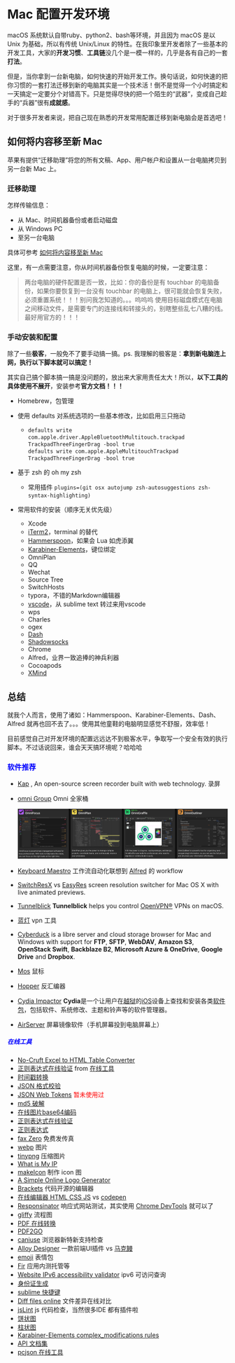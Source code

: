 # Mac 配置开发环境

macOS 系统默认自带ruby、python2、bash等环境，并且因为 macOS 是以 Unix 为基础，所以有传统 Unix/Linux 的特性。在我印象里开发者除了一些基本的开发工具，大家的**开发习惯**、**工具链**没几个是一模一样的，几乎是各有自己的一套**打法**。

但是，当你拿到一台新电脑，如何快速的开始开发工作。换句话说，如何快速的把你习惯的一套打法迁移到新的电脑其实是一个技术活！倒不是觉得一个小时搞定和一天搞定一定要分个对错高下。只是觉得尽快的把一个陌生的“武器”，变成自己趁手的“兵器”很有**成就感**。

对于很多开发者来说，把自己现在熟悉的开发常用配置迁移到新电脑会是首选吧！

## 如何将内容移至新 Mac

苹果有提供“迁移助理”将您的所有文稿、App、用户帐户和设置从一台电脑拷贝到另一台新 Mac 上。

### 迁移助理

怎样传输信息：

- 从 Mac、时间机器备份或者启动磁盘
- 从 Windows PC
- 至另一台电脑

具体可参考 [如何将内容移至新 Mac](https://support.apple.com/zh-cn/HT204350)

这里，有一点需要注意，你从时间机器备份恢复电脑的时候，一定要注意：
> 两台电脑的硬件配置是否一致，比如：你的备份是有 touchbar 的电脑备份，如果你要恢复到一台没有 touchbar 的电脑上，很可能就会恢复失败，必须重置系统！！！别问我怎知道的。。。呜呜呜
> 使用目标磁盘模式在电脑之间移动文件，是需要专门的连接线和转接头的，别瞎整些乱七八糟的线。最好用官方的！！！




### 手动安装和配置

除了一些**极客**，一般免不了要手动搞一搞。ps.  我理解的极客是：**拿到新电脑连上网，执行以下脚本就可以搞定！**

其实自己搞个脚本搞一搞是没问题的，放出来大家用责任太大！所以，**以下工具的具体使用不展开**，安装参考**官方文档！！！**

- Homebrew，包管理

- 使用 defaults 对系统选项的一些基本修改，比如启用三只拖动

  - ```shell
    defaults write com.apple.driver.AppleBluetoothMultitouch.trackpad TrackpadThreeFingerDrag -bool true
    defaults write com.apple.AppleMultitouchTrackpad TrackpadThreeFingerDrag -bool true
    ```

    

- 基于 zsh 的 oh my zsh

  - 常用插件 `plugins=(git osx autojump zsh-autosuggestions zsh-syntax-highlighting)`

    

- 常用软件的安装（顺序无关优先级）

  - Xcode
  - [iTerm2](https://iterm2.com/documentation.html)，terminal 的替代
  - [Hammerspoon](http://www.hammerspoon.org/)，如果会 Lua 如虎添翼
  - [Karabiner-Elements](https://karabiner-elements.pqrs.org/)，键位绑定
  - OmniPlan
  - QQ
  - Wechat
  - Source Tree
  - SwitchHosts
  - typora，不错的Markdown编辑器
  - [vscode](https://code.visualstudio.com/docs/languages/javascript#_automatic-type-acquisition)，从 sublime text 转过来用vscode
  - wps
  - Charles
  - ogex
  - [Dash](https://kapeli.com/dash)
  - [Shadowsocks](https://github.com/shadowsocks)
  - Chrome
  - Alfred，业界一致追捧的神兵利器
  - Cocoapods
  - [XMind](https://www.xmind.net/)
  
  


## 总结

就我个人而言，使用了诸如：Hammerspoon、Karabiner-Elements、Dash、Alfred 就再也回不去了。。。使用其他童鞋的电脑明显感觉不舒服，效率低！

目前感觉自己对开发环境的配置远远达不到极客水平，争取写一个安全有效的执行脚本。不过话说回来，谁会天天搞环境呢？哈哈哈



### <font color=blue>软件推荐</font>

- [Kap](https://getkap.co/) , An open-source screen recorder built with web technology. 录屏

- [omni Group](https://www.omnigroup.com/) Omni 全家桶

  <img src="../../assets/image-20210910164240075.png" alt="image-20210910164240075" style="zoom:80%;" />

- [Keyboard Maestro](https://www.keyboardmaestro.com/main/) 工作流自动化联想到 [Alfred](https://www.alfredapp.com/) 的 workflow
- [SwitchResX](https://www.madrau.com/)  vs [EasyRes](http://easyresapp.com/) screen resolution switcher for Mac OS X with live animated previews.
- [Tunnelblick](https://tunnelblick.net/downloads.html) **Tunnelblick** helps you control [OpenVPN®](https://openvpn.net/community) VPNs on macOS.  
- [蓝灯](https://getlantern.org/zh_CN/index.html) vpn 工具
- [Cyberduck](https://cyberduck.io/download/) is a libre server and cloud storage browser for Mac and Windows with support for **FTP**, **SFTP**, **WebDAV**, **Amazon S3**, **OpenStack Swift**, **Backblaze B2**, **Microsoft Azure & OneDrive**, **Google Drive** and **Dropbox**.
- [Mos](https://mos.caldis.me/) 鼠标
- [Hopper](https://www.hopperapp.com/) 反汇编器
- [Cydia Impactor](http://www.cydiaimpactor.com/) **Cydia**是一个让用户在[越狱](https://zh.wikipedia.org/wiki/IOS越獄)的[iOS](https://zh.wikipedia.org/wiki/IOS)设备上查找和安装各类[软件包](https://zh.wikipedia.org/wiki/软件包)，包括软件、系统修改、主题和铃声等的软件管理器。
- [AirServer](https://www.airserver.com/) 屏幕镜像软件（手机屏幕投到电脑屏幕上）



##### <font color=blue>在线工具</font>

- [No-Cruft Excel to HTML Table Converter](http://pressbin.com/tools/excel_to_html_table/index.html)
- [正则表达式在线验证](https://tool.lu/regex/) from [在线工具](https://tool.lu/)
- [时间戳转换](https://tool.lu/timestamp/)
- [JSON 格式校验](https://www.bejson.com/)
- [JSON Web Tokens](https://jwt.io/) <font color=red>暂未使用过</font>
- [md5 破解](https://www.cmd5.com/)
- [在线图片base64编码](http://ouapi.com/tool/imgtob)
- [正则表达式在线验证](https://regexr.com/)
- [正则表达式](https://tool.oschina.net/uploads/apidocs/jquery/regexp.html)
- [fax Zero](https://faxzero.com/) 免费发传真
- [webp](https://isparta.github.io/compare-webp/index.html#12345) 图片
- [tinypng](https://tinypng.com/) 压缩图片
- [What is My IP](https://githubusercontent.com.ipaddress.com/raw.githubusercontent.com)
- [makeIcon](http://www.makeicon.cc/) 制作 icon 图
- [A Simple Online Logo Generator](https://www.logoly.pro/#/)
- [Brackets](https://brackets.io/) 代码开源的编辑器
- [在线编辑器 HTML CSS JS](https://jsbin.com/?html,output) vs [codepen](https://codepen.io/)
- [Responsinator](http://www.responsinator.com/) 响应式网站测试，其实使用 [Chrome DevTools](https://developer.chrome.com/docs/devtools/#resource-network-timing) 就可以了
- [gliffy](https://www.gliffy.com/) 流程图
- [PDF 在线转换](http://wordtopdf.55.la/)
- [PDF2GO](https://www.pdf2go.com/zh)
- [caniuse](https://caniuse.com/) 浏览器新特新支持检查
- [Alloy Designer](http://alloyteam.github.io/AlloyDesigner/) 一款前端UI插件 vs [马克鳗](http://www.getmarkman.com/)
- [emoji](https://emojipedia.org/fire/) 表情包
- [Fir](https://www.betaqr.com/) 应用内测托管等
- [Website IPv6 accessibility validator](http://ipv6-test.com/validate.php?) ipv6 可访问查询
- [身份证生成](http://sfz.uzuzuz.com/?region=420100&year=2015&month=6&day=2&sex=2)
- [sublime 快捷键](http://sublime.emptystack.net/)
- [Diff files online](https://www.mergely.com/) 文件差异在线对比
- [jsLint](https://www.jslint.com/) js 代码检查，当然很多IDE 都有插件啦
- [饼状图](http://www.lizibuluo.com/bing/)
- [柱状图](http://charts.udpwork.com/)
- [Karabiner-Elements complex_modifications rules](https://ke-complex-modifications.pqrs.org/)
- [API 文档集](https://tool.oschina.net/apidocs/#J)
- [pcjson 在线工具](http://www.pcjson.com/json2get/)

